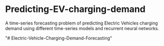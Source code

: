 # Predicting-EV-charging-demand
A time-series forecasting problem of predicting Electric Vehicles charging demand using different time-series models and recurrent neural networks.

"# Electric-Vehicle-Charging-Demand-Forecasting" 
